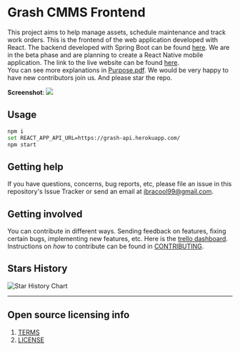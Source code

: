 # Grash CMMS Frontend

This project aims to help manage assets, schedule maintenance and track work orders. This is the frontend of the web application developed with React. The backend developed with Spring Boot can be found [here](https://github.com/Grashjs/api).
We are in the beta phase and are planning to create a React Native mobile application. The link to the live website can be found [here](https://grash-cmms.com).  
You can see more explanations in [Purpose.pdf](Purpose.pdf).
We would be very happy to have new contributors join us.
And please star the repo.


**Screenshot**:
![](https://i.ibb.co/7tGYCtv/Screenshot-502.png)

## Usage

```bash
npm i
set REACT_APP_API_URL=https://grash-api.herokuapp.com/
npm start
```

[comment]: <> (## How to test the software)

[comment]: <> (If the software includes automated tests, detail how to run those tests.)

## Getting help

If you have questions, concerns, bug reports, etc, please file an issue in this repository's Issue Tracker or send an email at ibracool99@gmail.com.

## Getting involved

You can contribute in different ways. Sending feedback on features, fixing certain bugs, implementing new features, etc.
Here is the [trello dashboard](https://trello.com/invite/b/dHcnX2Y0/ATTI9f361dff4298643df8ef3a80a1413c42E4308099/grash).
Instructions on _how_ to contribute can be found in [CONTRIBUTING](CONTRIBUTING.md).

## Stars History

<picture>
  <source media="(prefers-color-scheme: dark)" srcset="https://api.star-history.com/svg?repos=grashjs/frontend&type=Date&theme=dark" />
  <source media="(prefers-color-scheme: light)" srcset="https://api.star-history.com/svg?repos=grashjs/frontend&type=Date" />
  <img alt="Star History Chart" src="https://api.star-history.com/svg?repos=grashjs/frontend&type=Date" />
</picture>

----

## Open source licensing info
1. [TERMS](TERMS.md)
2. [LICENSE](LICENSE)
